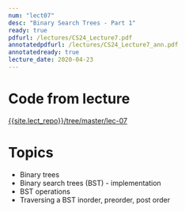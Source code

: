 ```yaml
---
num: "lect07"
desc: "Binary Search Trees - Part 1"
ready: true
pdfurl: /lectures/CS24_Lecture7.pdf
annotatedpdfurl: /lectures/CS24_Lecture7_ann.pdf
annotatedready: true
lecture_date: 2020-04-23	
---
```



# Code from lecture
[{{site.lect_repo}}/tree/master/lec-07]({{site.lect_repo}}/tree/master/lec-07)

# Topics
* Binary trees
* Binary search trees (BST) - implementation
* BST operations 
* Traversing a BST inorder, preorder, post order
